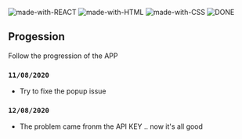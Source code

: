 ![made-with-REACT](https://img.shields.io/badge/Made%20with-REACT-1f425f.svg)
![made-with-HTML](https://img.shields.io/badge/Made%20with-HTML-1f425f.svg)
![made-with-CSS](https://img.shields.io/badge/Made%20with-CSS-1f425f.svg)
![DONE](https://img.shields.io/badge/PROJECT-DONE-SUCCESS)

## Progession

Follow the progression of the APP

### `11/08/2020`

- Try to fixe the popup issue

### `12/08/2020`

- The problem came fronm the API KEY .. now it's all good

